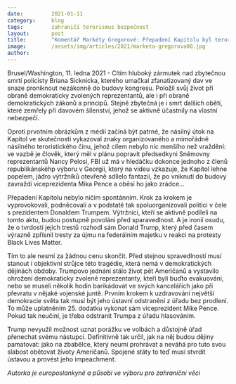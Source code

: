 ```yaml
---
date:         2021-01-11
category:     blog
tags:         zahraničí terorismus bezpečnost
layout:       post
title:        "Komentář Markéty Gregorové: Přepadení Kapitolu byl teroristický čin s cílem vraždit"
image:        /assets/img/articles/2021/marketa-gregorova00.jpg
author:       
---
```


 


Brusel/Washington, 11. ledna 2021 - Cítím hluboký zármutek nad zbytečnou smrtí policisty Briana Sicknicka, kterého umačkal zfanatizovaný dav ve snaze proniknout nezákonně do budovy kongresu. Položil svůj život při obraně demokraticky zvolených reprezentantů, ale i při obraně demokratických zákonů a principů. Stejně zbytečná je i smrt dalších obětí, které zemřely při davovém šílenství, jehož se aktivně účastnily na vlastní nebezpečí.

Oproti prvotním obrázkům z médií začíná být patrné, že násilný útok na Kapitol ve skutečnosti vykazoval znaky organizovaného a mimořádně násilného teroristického činu, jehož cílem nebylo nic menšího než vraždění: ve vazbě je člověk, který měl v plánu popravit předsedkyni Sněmovny reprezentantů Nancy Pelosi, FBI už má v hledáčku dokonce jednoho z členů republikánskéhp výboru v Georgii, který na videu vzkazuje, že Kapitol lehne popelem, jádro výtržníků otevřeně sdílelo fantazii, že po vniknutí do budovy zavraždí viceprezidenta Mika Pence a oběsí ho jako zrádce…

Přepadení Kapitolu nebylo ničím spontánním. Krok za krokem je vyprovokovali, podněcovali a v podstatě tak spoluorganizovali politici v čele s prezidentem Donaldem Trumpem. Výtržníci, kteří se aktivně podíleli na tomto aktu, budou postupně povoláni před sparavedlnost. A je ironií osudu, že o tvrdosti jejich trestů rozhodl sám Donald Trump, který před časem výrazně zpřísnil tresty za újmu na federálním majetku v reakci na protesty Black Lives Matter.

Tím to ale nesmí za žádnou cenu skončit. Před stejnou spravedlností musí stanout i objektivní strůjce této tragédie, která nemá v demokratických dějinách obdoby. Trumpovo jednání stálo život pět Američanů a vystavilo ohrožení demokraticky zvolené reprezentanty, kteří byli buďto evakuováni, nebo se museli několik hodin barikádovat ve svých kancelářích jako při převratu v nějaké vojenské juntě. Prvním krokem k uzdravování největší demokracie světa tak musí být jeho ústavní odstranění z úřadu bez prodlení. To může uplatněním 25. dodatku vykonat sám viceprezident Mike Pence. Pokud tak neučiní, je třeba odstranit Trumpa z úřadu hlasováním.

Trump nevyužil možnost uznat porážku ve volbách a důstojně úřad přenechat svému nástupci. Definitivně tak určil, jak na něj budou dějiny pamatovat: jako na zbabělce, který neumí prohrávat a neváhá pro tuto svou slabost obětovat životy Američanů. Spojené státy to teď musí stvrdit ústavou a provést jeho impeachment.

*Autorka je europoslankyně a působí ve výboru pro zahraniční věci*

